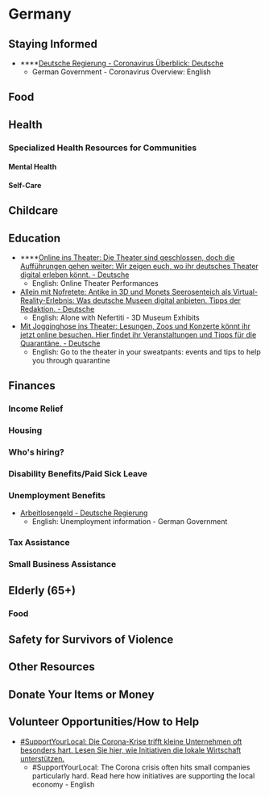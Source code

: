 # Germany



## **Staying Informed** 

* \*\*\*\*[Deutsche Regierung - Coronavirus Überblick: Deutsche](https://www.deutschland.de/de/corona-virus-deutschland-ueberblick)
  * German Government - Coronavirus Overview: English

## **Food**

## **Health**

### **Specialized Health Resources for Communities**

#### **Mental Health**

#### **Self-Care**

## **Childcare**

## **Education**

* \*\*\*\*[Online ins Theater: Die Theater sind geschlossen, doch die Aufführungen gehen weiter: Wir zeigen euch, wo ihr deutsches Theater digital erleben könnt. - Deutsche](https://www.deutschland.de/de/topic/kultur/corona-krise-theater-online-erleben)
  * English: Online Theater Performances
* [Allein mit Nofretete: Antike in 3D und Monets Seerosenteich als Virtual-Reality-Erlebnis: Was deutsche Museen digital anbieten. Tipps der Redaktion. - Deutsche](https://www.deutschland.de/de/topic/kultur/museen-und-corona-krise-tipps-fuer-digitale-kunsterlebnisse)
  * English: Alone with Nefertiti - 3D Museum Exhibits
* [Mit Jogginghose ins Theater: Lesungen, Zoos und Konzerte könnt ihr jetzt online besuchen. Hier findet ihr Veranstaltungen und Tipps für die Quarantäne. - Deutsche](https://www.deutschland.de/de/topic/kultur/corona-quarantaene-tipps-fuer-unterhaltung-zuhause)
  * English: Go to the theater in your sweatpants: events and tips to help you through quarantine

## **Finances**

### **Income Relief**

### **Housing**

### **Who's hiring?**

### **Disability Benefits/Paid Sick Leave**

### **Unemployment Benefits**

* [Arbeitlosengeld - Deutsche Regierung](https://www.eu-gleichbehandlungsstelle.de/eugs-de/eu-buerger/infothek/sozialleistungen/arbeitslosigkeit)
  * English: Unemployment information - German Government

### **Tax Assistance**

### **Small Business Assistance**

## **Elderly \(65+\)**

### **Food** 

## **Safety for Survivors of Violence**

## **Other Resources**

## **Donate Your Items or Money**

## **Volunteer Opportunities/How to Help**

* [\#SupportYourLocal: Die Corona-Krise trifft kleine Unternehmen oft besonders hart. Lesen Sie hier, wie Initiativen die lokale Wirtschaft unterstützen.](https://www.deutschland.de/de/topic/wirtschaft/corona-krise-hilfe-fuer-kleine-firmen)
  * \#SupportYourLocal: The Corona crisis often hits small companies particularly hard. Read here how initiatives are supporting the local economy - English

